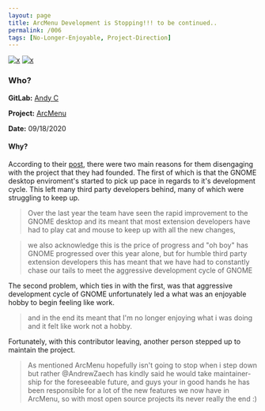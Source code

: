 ```yaml
---
layout: page
title: ArcMenu Development is Stopping!!! to be continued..
permalink: /006
tags: [No-Longer-Enjoyable, Project-Direction]
---
```


[![x](https://img.shields.io/badge/-No%20Longer%20Enjoyable-ff033e)](/#NLE) [![x](https://img.shields.io/badge/-Project%20Direction-brightgreen)](/#ProjectD)

### Who?

**GitLab:** [Andy C](https://gitlab.com/LinxGem33)

**Project:** [ArcMenu](https://gitlab.com/LinxGem33/Arc-Menu)

**Date:** 09/18/2020

#### Why?

According to their [post](https://gitlab.com/LinxGem33/Arc-Menu/-/issues/358), there were two main reasons for them disengaging with the project that they had founded. The first of which is that the GNOME desktop enviroment's started to pick up pace in regards to it's development cycle.  This left many third party developers behind, many of which were struggling to keep up. 

> Over the last year the team have seen the rapid improvement to the GNOME desktop and its meant that most extension developers have had to play cat and mouse to keep up with all the new changes,

> we also acknowledge this is the price of progress and "oh boy" has GNOME progressed over this year alone, but for humble third party extension developers this has meant that we have had to constantly chase our tails to meet the aggressive development cycle of GNOME

The second problem, which ties in with the first, was that aggressive development cycle of GNOME unfortunately led a what was an enjoyable hobby to begin feeling like work.

> and in the end its meant that I'm no longer enjoying what i was doing and it felt like work not a hobby.

Fortunately, with this contributor leaving, another person stepped up to maintain the project. 

> As mentioned ArcMenu hopefully isn't going to stop when i step down but rather @AndrewZaech has kindly said he would take maintainer-ship for the foreseeable future, and guys your in good hands he has been responsible for a lot of the new features we now have in ArcMenu, so with most open source projects its never really the end :)